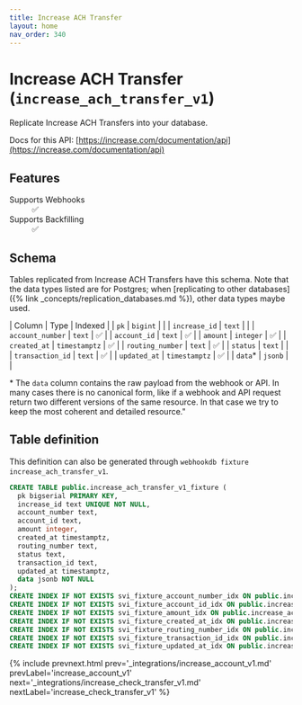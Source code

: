 ```yaml
---
title: Increase ACH Transfer
layout: home
nav_order: 340
---
```


# Increase ACH Transfer (`increase_ach_transfer_v1`)

Replicate Increase ACH Transfers into your database.

Docs for this API: [https://increase.com/documentation/api](https://increase.com/documentation/api)

## Features

<dl>
<dt>Supports Webhooks</dt>
<dd>✅</dd>
<dt>Supports Backfilling</dt>
<dd>✅</dd>

</dl>

## Schema

Tables replicated from Increase ACH Transfers have this schema.
Note that the data types listed are for Postgres;
when [replicating to other databases]({% link _concepts/replication_databases.md %}),
other data types maybe used.

| Column | Type | Indexed |
| `pk` | `bigint` |  |
| `increase_id` | `text` |  |
| `account_number` | `text` | ✅ |
| `account_id` | `text` | ✅ |
| `amount` | `integer` | ✅ |
| `created_at` | `timestamptz` | ✅ |
| `routing_number` | `text` | ✅ |
| `status` | `text` |  |
| `transaction_id` | `text` | ✅ |
| `updated_at` | `timestamptz` | ✅ |
| `data`* | `jsonb` |  |

<span class="fs-3">* The `data` column contains the raw payload from the webhook or API.
In many cases there is no canonical form, like if a webhook and API request return
two different versions of the same resource.
In that case we try to keep the most coherent and detailed resource."</span>

## Table definition

This definition can also be generated through `webhookdb fixture increase_ach_transfer_v1`.

```sql
CREATE TABLE public.increase_ach_transfer_v1_fixture (
  pk bigserial PRIMARY KEY,
  increase_id text UNIQUE NOT NULL,
  account_number text,
  account_id text,
  amount integer,
  created_at timestamptz,
  routing_number text,
  status text,
  transaction_id text,
  updated_at timestamptz,
  data jsonb NOT NULL
);
CREATE INDEX IF NOT EXISTS svi_fixture_account_number_idx ON public.increase_ach_transfer_v1_fixture (account_number);
CREATE INDEX IF NOT EXISTS svi_fixture_account_id_idx ON public.increase_ach_transfer_v1_fixture (account_id);
CREATE INDEX IF NOT EXISTS svi_fixture_amount_idx ON public.increase_ach_transfer_v1_fixture (amount);
CREATE INDEX IF NOT EXISTS svi_fixture_created_at_idx ON public.increase_ach_transfer_v1_fixture (created_at);
CREATE INDEX IF NOT EXISTS svi_fixture_routing_number_idx ON public.increase_ach_transfer_v1_fixture (routing_number);
CREATE INDEX IF NOT EXISTS svi_fixture_transaction_id_idx ON public.increase_ach_transfer_v1_fixture (transaction_id);
CREATE INDEX IF NOT EXISTS svi_fixture_updated_at_idx ON public.increase_ach_transfer_v1_fixture (updated_at);
```

{% include prevnext.html prev='_integrations/increase_account_v1.md' prevLabel='increase_account_v1' next='_integrations/increase_check_transfer_v1.md' nextLabel='increase_check_transfer_v1' %}
